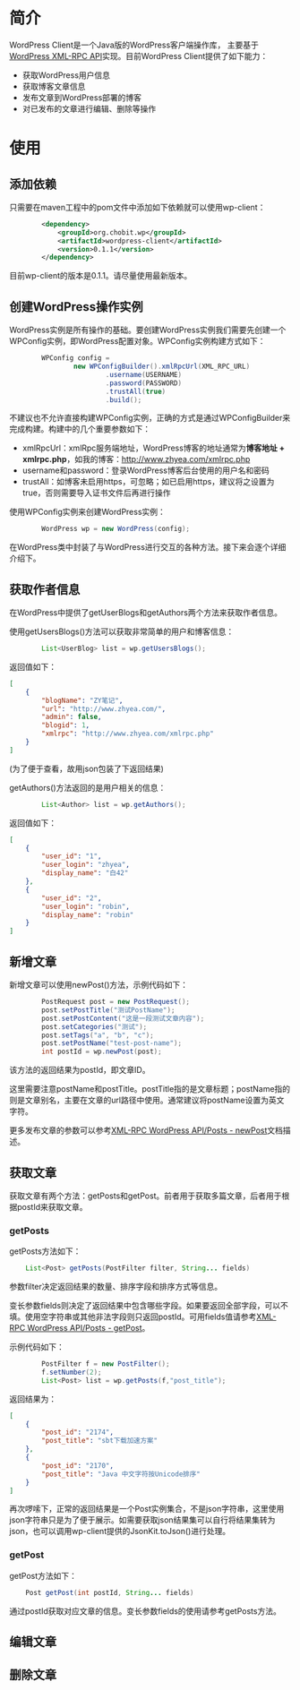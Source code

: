 # 简介
WordPress Client是一个Java版的WordPress客户端操作库， 主要基于[WordPress XML-RPC API](https://codex.wordpress.org/XML-RPC_WordPress_API)实现。目前WordPress Client提供了如下能力：

* 获取WordPress用户信息
* 获取博客文章信息
* 发布文章到WordPress部署的博客
* 对已发布的文章进行编辑、删除等操作

# 使用

## 添加依赖
只需要在maven工程中的pom文件中添加如下依赖就可以使用wp-client：

```xml
        <dependency>
            <groupId>org.chobit.wp</groupId>
            <artifactId>wordpress-client</artifactId>
            <version>0.1.1</version>
        </dependency>
```
目前wp-client的版本是0.1.1。请尽量使用最新版本。

## 创建WordPress操作实例

WordPress实例是所有操作的基础。要创建WordPress实例我们需要先创建一个WPConfig实例，即WordPress配置对象。WPConfig实例构建方式如下：

```java
        WPConfig config =
                new WPConfigBuilder().xmlRpcUrl(XML_RPC_URL)
                        .username(USERNAME)
                        .password(PASSWORD)
                        .trustAll(true)
                        .build();
```

不建议也不允许直接构建WPConfig实例，正确的方式是通过WPConfigBuilder来完成构建。构建中的几个重要参数如下：

* xmlRpcUrl：xmlRpc服务端地址，WordPress博客的地址通常为**博客地址 + xmlrpc.php**，如我的博客：http://www.zhyea.com/xmlrpc.php
* username和password：登录WordPress博客后台使用的用户名和密码
* trustAll：如博客未启用https，可忽略；如已启用https，建议将之设置为true，否则需要导入证书文件后再进行操作

使用WPConfig实例来创建WordPress实例：

```java
        WordPress wp = new WordPress(config);
```

在WordPress类中封装了与WordPress进行交互的各种方法。接下来会逐个详细介绍下。

## 获取作者信息

在WordPress中提供了getUserBlogs和getAuthors两个方法来获取作者信息。

使用getUsersBlogs()方法可以获取非常简单的用户和博客信息：
```java
        List<UserBlog> list = wp.getUsersBlogs();
```
返回值如下：
```json
[
    {
        "blogName": "ZY笔记",
        "url": "http://www.zhyea.com/",
        "admin": false,
        "blogid": 1,
        "xmlrpc": "http://www.zhyea.com/xmlrpc.php"
    }
]
```
(为了便于查看，故用json包装了下返回结果)

getAuthors()方法返回的是用户相关的信息：
```java
        List<Author> list = wp.getAuthors();
```
返回值如下：
```json
[
    {
        "user_id": "1",
        "user_login": "zhyea",
        "display_name": "白42"
    },
    {
        "user_id": "2",
        "user_login": "robin",
        "display_name": "robin"
    }
]
```

## 新增文章

新增文章可以使用newPost()方法，示例代码如下：  
```java
        PostRequest post = new PostRequest();
        post.setPostTitle("测试PostName");
        post.setPostContent("这是一段测试文章内容");
        post.setCategories("测试");
        post.setTags("a", "b", "c");
        post.setPostName("test-post-name");
        int postId = wp.newPost(post);
```
该方法的返回结果为postId，即文章ID。

这里需要注意postName和postTitle。postTitle指的是文章标题；postName指的则是文章别名，主要在文章的url路径中使用。通常建议将postName设置为英文字符。

更多发布文章的参数可以参考[XML-RPC WordPress API/Posts - newPost](https://codex.wordpress.org/XML-RPC_WordPress_API/Posts#wp.newPost)文档描述。

## 获取文章

获取文章有两个方法：getPosts和getPost。前者用于获取多篇文章，后者用于根据postId来获取文章。

### getPosts

getPosts方法如下：
```java
    List<Post> getPosts(PostFilter filter, String... fields)
```
参数filter决定返回结果的数量、排序字段和排序方式等信息。  

变长参数fields则决定了返回结果中包含哪些字段。如果要返回全部字段，可以不填。使用空字符串或其他非法字段则只返回postId。可用fields值请参考[XML-RPC WordPress API/Posts - getPost](https://codex.wordpress.org/XML-RPC_WordPress_API/Posts#Return_Values)。

示例代码如下：
```java
        PostFilter f = new PostFilter();
        f.setNumber(2);
        List<Post> list = wp.getPosts(f,"post_title");
```

返回结果为：

```json
[
    {
        "post_id": "2174",
        "post_title": "sbt下载加速方案"
    },
    {
        "post_id": "2170",
        "post_title": "Java 中文字符按Unicode排序"
    }
]
```

再次啰嗦下，正常的返回结果是一个Post实例集合，不是json字符串，这里使用json字符串只是为了便于展示。如需要获取json结果集可以自行将结果集转为json，也可以调用wp-client提供的JsonKit.toJson()进行处理。

### getPost

getPost方法如下：

```java
    Post getPost(int postId, String... fields) 
```

通过postId获取对应文章的信息。变长参数fields的使用请参考getPosts方法。

## 编辑文章



## 删除文章

